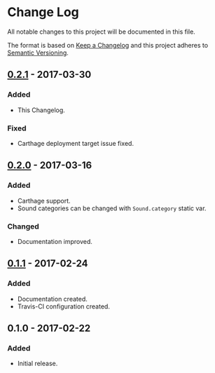 # Change Log
All notable changes to this project will be documented in this file.

The format is based on [Keep a Changelog](http://keepachangelog.com/)
and this project adheres to [Semantic Versioning](http://semver.org/).

## [0.2.1] - 2017-03-30
### Added
- This Changelog.

### Fixed
- Carthage deployment target issue fixed.

## [0.2.0] - 2017-03-16
### Added
- Carthage support.
- Sound categories can be changed with `Sound.category` static var.

### Changed
- Documentation improved.

## [0.1.1] - 2017-02-24
### Added
- Documentation created.
- Travis-CI configuration created.

## 0.1.0 - 2017-02-22
### Added
- Initial release.

[0.2.1]: https://github.com/adamcichy/SwiftySound/compare/0.2.0...0.2.1
[0.2.0]: https://github.com/adamcichy/SwiftySound/compare/0.1.1...0.2.0
[0.1.1]: https://github.com/adamcichy/SwiftySound/compare/0.1.0...0.1.1